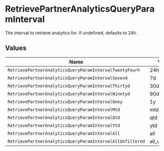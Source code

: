 # RetrievePartnerAnalyticsQueryParamInterval

The interval to retrieve analytics for. If undefined, defaults to 24h.


## Values

| Name                                                      | Value                                                     |
| --------------------------------------------------------- | --------------------------------------------------------- |
| `RetrievePartnerAnalyticsQueryParamIntervalTwentyFourh`   | 24h                                                       |
| `RetrievePartnerAnalyticsQueryParamIntervalSevend`        | 7d                                                        |
| `RetrievePartnerAnalyticsQueryParamIntervalThirtyd`       | 30d                                                       |
| `RetrievePartnerAnalyticsQueryParamIntervalNinetyd`       | 90d                                                       |
| `RetrievePartnerAnalyticsQueryParamIntervalOney`          | 1y                                                        |
| `RetrievePartnerAnalyticsQueryParamIntervalMtd`           | mtd                                                       |
| `RetrievePartnerAnalyticsQueryParamIntervalQtd`           | qtd                                                       |
| `RetrievePartnerAnalyticsQueryParamIntervalYtd`           | ytd                                                       |
| `RetrievePartnerAnalyticsQueryParamIntervalAll`           | all                                                       |
| `RetrievePartnerAnalyticsQueryParamIntervalAllUnfiltered` | all_unfiltered                                            |